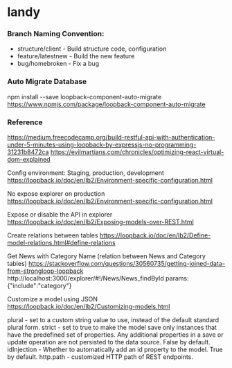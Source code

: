# landy

### Branch Naming Convention:
- structure/client - Build structure code, configuration
- feature/latestnew - Build the new feature
- bug/homebroken - Fix a bug

### Auto Migrate Database
npm install --save loopback-component-auto-migrate
https://www.npmjs.com/package/loopback-component-auto-migrate


### Reference
https://medium.freecodecamp.org/build-restful-api-with-authentication-under-5-minutes-using-loopback-by-expressjs-no-programming-31231b8472ca
https://evilmartians.com/chronicles/optimizing-react-virtual-dom-explained

Config environment: Staging, production, development
https://loopback.io/doc/en/lb2/Environment-specific-configuration.html

No expose explorer on production
https://loopback.io/doc/en/lb2/Environment-specific-configuration.html

Expose or disable the API in explorer
https://loopback.io/doc/en/lb2/Exposing-models-over-REST.html​

Create relations between tables
https://loopback.io/doc/en/lb2/Define-model-relations.html#define-relations

Get News with Category Name (relation between News and Category tables)
https://stackoverflow.com/questions/30560735/getting-joined-data-from-strongloop-loopback
http://localhost:3000/explorer/#!/News/News_findById
params:
{"include":"category"}

Customize a model using JSON
https://loopback.io/doc/en/lb2/Customizing-models.html

plural - set to a custom string value to use, instead of the default standard plural form.
strict - set to true to make the model save only instances that have the predefined set of properties. Any additional properties in a save or update operation are not persisted to the data source. False by default.
idInjection - Whether to automatically add an id property to the model. True by default.
http.path - customized HTTP path of REST endpoints.